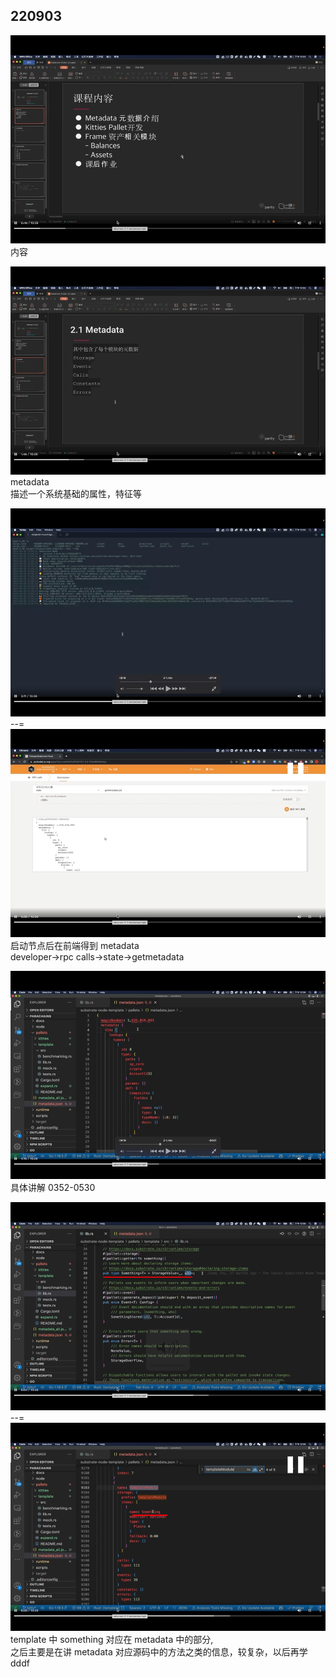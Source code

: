 ## 220903

<img src='./img/2022-09-03-14-09-21.png' height=333px></img>  
内容

<img src='./img/2022-09-03-14-10-06.png' height=333px></img>  
metadata  
描述一个系统基础的属性，特征等

<img src='./img/2022-09-03-14-16-03.png' height=333px></img>  
--=  
<img src='./img/2022-09-03-14-16-37.png' height=333px></img>  
启动节点后在前端得到 metadata  
developer->rpc calls->state->getmetadata

<img src='./img/2022-09-03-14-17-39.png' height=333px></img>  
具体讲解 0352-0530

<img src='./img/2022-09-03-14-21-31.png' height=333px></img>  
--=  
<img src='./img/2022-09-03-14-22-27.png' height=333px></img>  
template 中 something 对应在 metadata 中的部分,  
之后主要是在讲 metadata 对应源码中的方法之类的信息，较复杂，以后再学 dddf
